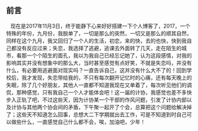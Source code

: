 ## 前言
    现在是2017年11月3日，终于能静下心来好好搭建一下个人博客了，2017，一个特殊的年份，九月份，我脱单了，一切是那么的突然，一切又是那么的顺其自然，同样在这个九月，我又回归了一个人的生活，初恋，来的快，去的也快，快到我自己都没有反应过来；失恋，我选择了逃避，逃课去外面转了几天，走在陌生的城市，看那一个个陌生的面孔，我以为我自己已经忘记她了，认为这段感情，对我的影响其实并没有想象中的那么大，当时甚至感觉有点好笑，不就是失恋吗，并没有什么，有必要用逃避面对现实吗？一直告诉自己，这并没有什么大不了的！回到学校后，我才发现，失恋带给我的，不只有每次翻开记忆时的心痛，还有每天晚上的失眠，除了几个好朋友，其他人一直都不知道我现在又单着了，每次听见他们的调侃，那种感觉，只有我自己一个人才能体会吧！这一届的计协，我感觉也差不多快步入正轨了吧，不过这些天，因为计协某一个干部的作风问题，引发了计协内部以及计协与其他两个协会间的矛盾，下午聚一起开了个会，总算把这个问题给解决掉了；这些天不知道怎么回事，总想大二下学期就出去工作，可是不知道到时自己可以做些什么，一直感觉自己什么都不会，唉，加油吧，少年！
